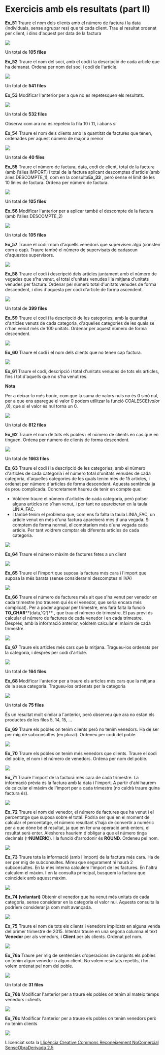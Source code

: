 # Exercicis amb els resultats (part II)

**Ex_51** Traure el nom dels clients amb el número de factura i la data
(individuals, sense agrupar res) que té cada client. Trau el resultat ordenat
per client, i dins d'aquest per data de la factura

![](Ex_6_51.png)

Un total de **105 files**

**Ex_52** Traure el nom del soci, amb el codi i la descripció de cada
article que ha demanat. Ordena per nom del soci i codi de l'article.

![](Ex_6_52.png)

Un total de **541 files**

**Ex_53** Modificar l'anterior per a que no es repetesquen els resultats.

![](Ex_6_53.png)

Un total de ****532 files****

Observa com ara no es repeteix la fila 10 i 11, i abans sí

**Ex_54** Traure el nom dels clients amb la quantitat de factures que
tenen, ordenades per aquest número de major a menor

![](Ex_6_54.png)

Un total de **40 files**

**Ex_55** Traure el número de factura, data, codi de client, total de la
factura (amb l'àlies IMPORT) i total de la factura aplicant descomptes
d'article (amb àlies DESCOMPTE_1), com en la consulta**Ex_33** , però sense el
límit de les 10 línies de factura. Ordena per número de factura.

![](Ex_6_55.png)

Un total de **105 files**

**Ex_56** Modificar l'anterior per a aplicar també el descompte de la
factura (amb l'àlies DESCOMPTE_2)

![](Ex_6_56.png)

Un total de **105 files**

**Ex_57** Traure el codi i nom d'aquells venedors que supervisen algú
(consten com a cap). Traure també el número de supervisats de cadascun
d'aquestos supervisors.

![](Ex_6_57.png)

**Ex_58** Traure el codi i descripció dels articles juntament amb
el número de vegades que s'ha venut, el total d'unitats venudes i la mitjana
d'unitats venudes per factura. Ordenar pel número total d'unitats venudes de
forma descendent, i dins d'aquesta per codi d'article de forma ascendent.

![](Ex_6_58.png)

Un total de **399 files**

**Ex_59** Traure el codi i la descripció de les categories, amb la
quantitat d'articles venuts de cada categoria, d'aquelles categories de les
quals se n'han venut més de 100 unitats. Ordenar per aquest número de forma
descendent.

![](Ex_6_59.png)

**Ex_60** Traure el codi i el nom dels clients que no tenen cap factura.

![](Ex_6_60.png)

**Ex_61** Traure el codi, descripció i total d'unitats venudes de tots
els articles, fins i tot d'aquells que no s'ha venut res.

**Nota**

Per a deixar-lo més bonic, com que la suma de valors nuls no és 0 sinó nul,
per a que ens aparegue el valor 0 podem utilitzar la funció COALESCE(_valor_
,0), que si el valor és nul torna un 0.

![](Ex_6_61.png)

Un total de **812 files**

**Ex_62** Traure el nom de tots els pobles i el número de clients en
cas que en tinguen. Ordena per número de clients de forma descendent.

![](Ex_6_62.png)

Un total de **1663 files**

**Ex_63** Traure el codi i la descripció de les categories, amb el
número d'articles de cada categoria i el número total d'unitats venudes de
cada categoria, d'aquelles categories de les quals tenim més de 15 articles, i
ordenat per número d'articles de forma descendent. Aquesta sentència ja és
prou complicada. Concretament haureu de tenir en compte que:

  * Voldrem traure el número d'articles de cada categoria, però potser alguns articles no s'han venut, i per tant no apareixeran en la taula LINIA_FAC.
  * I també tenim el problema que, com ens fa falta la taula LINIA_FAC, un article venut en més d'una factura apareixerà més d'una vegada. Si comptem de forma normal, el comptaríem més d'una vegada cada article. Per tant voldrem comptar els diferents articles de cada categoria.

![](Ex_6_63.png)

**Ex_64** Traure el número màxim de factures fetes a un client

![](Ex_6_64.png)

**Ex_65** Traure el l'import que suposa la factura més cara i l'import que
suposa la més barata (sense considerar ni descomptes ni IVA)

![](Ex_6_65.png)

**Ex_66** Traure el número de factures més alt que s'ha venut per venedor en
cada trimestre (no traurem qui és el venedor, que seria encara més complicat).
Per a poder agrupar per trimestre, ens farà falta la funció
**TO_CHAR****(data,'Q')** , que trau el número de trimestre. El pas previ és
calcular el número de factures de cada venedor i en cada trimestre. Després,
amb la informació anterior, voldrem calcular el màxim de cada trimestre.

![](Ex_6_66.png)

**Ex_67** Traure els articles més cars que la mitjana. Tragueu-los ordenats per
la categoria, i després per codi d'article.

![](Ex_6_67.png)

Un total de **164 files**

**Ex_68** Modificar l'anterior per a traure els articles més cars que la
mitjana de la seua categoria. Tragueu-los ordenats per la categoria

![](Ex_6_68.png)

Un total de **75 files**

És un resultat molt similar a l'anterior, però observeu que ara no estan els
productes de les files 5, 14, 15, ...

**Ex_69** Traure els pobles on tenim clients però no tenim venedors. Ha de ser
per mig de subconsultes (en plural). Ordeneu per codi del poble.

![](Ex_6_69.png)

**Ex_70** Traure els pobles on tenim més venedors que clients. Traure el codi
del poble, el nom i el número de venedors. Ordena per nom del poble.

![](Ex_6_70.png)

**Ex_71** Traure l'import de la factura més cara de cada trimestre. La
informació prèvia és la factura amb la data i l'import. A partir d'ahí haurem
de calcular el màxim de l'import per a cada trimestre (no caldrà traure quina
factura és).

![](Ex_6_71.png)

**Ex_72** Traure el nom del venedor, el número de factures que ha venut i el
percentatge que suposa sobre el total. Podria ser que en el moment de calcular
el percentatge, el número resultant s'haja de convertir a numèric per a que
dóne bé el resultat, ja que en fer una operació amb enters, el resultat serà
enter. Aleshores hauríem d'obligar a que el número tinga decimals
(**::NUMERIC**). I la funció d'arrodonir és **ROUND**. Ordeneu pel nom.

![](Ex_6_72.png)

**Ex_73** Traure tota la informació (amb l'import) de la factura més cara.
Ha de ser per mig de subconsultes. Mireu que segurament hi haurà 2
subconsultes. En la més interna calculem l'import de les factures. En l'altra
calculem el màxim. I en la consulta principal, busquem la factura que
coincideix amb aquest màxim.

![](Ex_6_73.png)

**Ex_74 (voluntari)** Obtenir el venedor que ha venut més unitats de cada
categoria, sense considerar en la categoria el valor nul. Aquesta consulta la
podríem considerar ja com molt avançada.

![](Ex_6_74.png)

**Ex_75** Traure el nom de tots els clients i venedors implicats en alguna
venda del primer trimestre de 2015. Intentar traure en una segona columna el
text **Venedor** per als venedors, i **Client** per als clients. Ordenat pel
nom.

![](Ex_6_75.png)

**Ex_76a** Traure per mig de sentències d'operacions de conjunts els pobles on
tenim algun venedor o algun client. No volem resultats repetits, i ho volem
ordenat pel nom del poble.

![](Ex_6_76a.png)

Un total de **31 files**

**Ex_76b** Modificar l'anterior per a traure els pobles on tenim al mateix
temps venedors i clients

![](Ex_6_76b.png)

**Ex_76c** Modificar l'anterior per a traure els pobles on tenim venedors però
no tenim clients

![](Ex_6_76c.png)


Llicenciat sota la  [Llicència Creative Commons Reconeixement NoComercial
SenseObraDerivada 2.5](http://creativecommons.org/licenses/by-nc-nd/2.5/)

